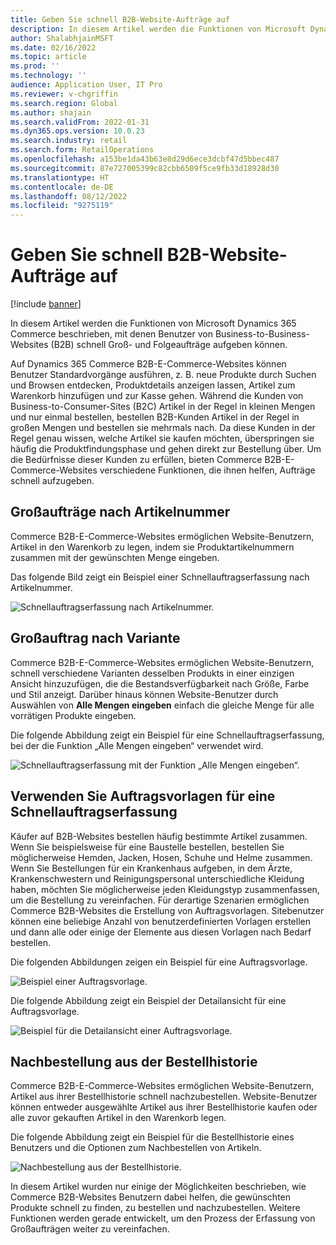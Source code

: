 ```yaml
---
title: Geben Sie schnell B2B-Website-Aufträge auf
description: In diesem Artikel werden die Funktionen von Microsoft Dynamics 365 Commerce beschrieben, mit denen Benutzer von Business-to-Business-Websites (B2B) schnell Groß- und Folgeaufträge aufgeben können.
author: ShalabhjainMSFT
ms.date: 02/16/2022
ms.topic: article
ms.prod: ''
ms.technology: ''
audience: Application User, IT Pro
ms.reviewer: v-chgriffin
ms.search.region: Global
ms.author: shajain
ms.search.validFrom: 2022-01-31
ms.dyn365.ops.version: 10.0.23
ms.search.industry: retail
ms.search.form: RetailOperations
ms.openlocfilehash: a153be1da43b63e8d29d6ece3dcbf47d5bbec487
ms.sourcegitcommit: 87e727005399c82cbb6509f5ce9fb33d18928d30
ms.translationtype: HT
ms.contentlocale: de-DE
ms.lasthandoff: 08/12/2022
ms.locfileid: "9275119"
---
```

# <a name="place-b2b-website-orders-quickly"></a>Geben Sie schnell B2B-Website-Aufträge auf

[!include [banner](../../includes/banner.md)]

In diesem Artikel werden die Funktionen von Microsoft Dynamics 365 Commerce beschrieben, mit denen Benutzer von Business-to-Business-Websites (B2B) schnell Groß- und Folgeaufträge aufgeben können.

Auf Dynamics 365 Commerce B2B-E-Commerce-Websites können Benutzer Standardvorgänge ausführen, z. B. neue Produkte durch Suchen und Browsen entdecken, Produktdetails anzeigen lassen, Artikel zum Warenkorb hinzufügen und zur Kasse gehen. Während die Kunden von Business-to-Consumer-Sites (B2C) Artikel in der Regel in kleinen Mengen und nur einmal bestellen, bestellen B2B-Kunden Artikel in der Regel in großen Mengen und bestellen sie mehrmals nach. Da diese Kunden in der Regel genau wissen, welche Artikel sie kaufen möchten, überspringen sie häufig die Produktfindungsphase und gehen direkt zur Bestellung über. Um die Bedürfnisse dieser Kunden zu erfüllen, bieten Commerce B2B-E-Commerce-Websites verschiedene Funktionen, die ihnen helfen, Aufträge schnell aufzugeben.

## <a name="bulk-order-by-item-number"></a>Großaufträge nach Artikelnummer

Commerce B2B-E-Commerce-Websites ermöglichen Website-Benutzern, Artikel in den Warenkorb zu legen, indem sie Produktartikelnummern zusammen mit der gewünschten Menge eingeben.

Das folgende Bild zeigt ein Beispiel einer Schnellauftragserfassung nach Artikelnummer.

![Schnellauftragserfassung nach Artikelnummer.](../media/QuickAddByItem.png)

## <a name="bulk-order-by-variant"></a>Großauftrag nach Variante

Commerce B2B-E-Commerce-Websites ermöglichen Website-Benutzern, schnell verschiedene Varianten desselben Produkts in einer einzigen Ansicht hinzuzufügen, die die Bestandsverfügbarkeit nach Größe, Farbe und Stil anzeigt. Darüber hinaus können Website-Benutzer durch Auswählen von **Alle Mengen eingeben** einfach die gleiche Menge für alle vorrätigen Produkte eingeben.

Die folgende Abbildung zeigt ein Beispiel für eine Schnellauftragserfassung, bei der die Funktion „Alle Mengen eingeben“ verwendet wird.

![Schnellauftragserfassung mit der Funktion „Alle Mengen eingeben“.](../media/MatrixView.png)

## <a name="use-order-templates-for-quick-order-entry"></a>Verwenden Sie Auftragsvorlagen für eine Schnellauftragserfassung

Käufer auf B2B-Websites bestellen häufig bestimmte Artikel zusammen. Wenn Sie beispielsweise für eine Baustelle bestellen, bestellen Sie möglicherweise Hemden, Jacken, Hosen, Schuhe und Helme zusammen. Wenn Sie Bestellungen für ein Krankenhaus aufgeben, in dem Ärzte, Krankenschwestern und Reinigungspersonal unterschiedliche Kleidung haben, möchten Sie möglicherweise jeden Kleidungstyp zusammenfassen, um die Bestellung zu vereinfachen. Für derartige Szenarien ermöglichen Commerce B2B-Websites die Erstellung von Auftragsvorlagen. Sitebenutzer können eine beliebige Anzahl von benutzerdefinierten Vorlagen erstellen und dann alle oder einige der Elemente aus diesen Vorlagen nach Bedarf bestellen.

Die folgenden Abbildungen zeigen ein Beispiel für eine Auftragsvorlage.

![Beispiel einer Auftragsvorlage.](../media/OrderTemplateHeader.png)

Die folgende Abbildung zeigt ein Beispiel der Detailansicht für eine Auftragsvorlage.

![Beispiel für die Detailansicht einer Auftragsvorlage.](../media/OrderTemplateLines.png)

## <a name="reorder-from-order-history"></a>Nachbestellung aus der Bestellhistorie

Commerce B2B-E-Commerce-Websites ermöglichen Website-Benutzern, Artikel aus ihrer Bestellhistorie schnell nachzubestellen. Website-Benutzer können entweder ausgewählte Artikel aus ihrer Bestellhistorie kaufen oder alle zuvor gekauften Artikel in den Warenkorb legen.

Die folgende Abbildung zeigt ein Beispiel für die Bestellhistorie eines Benutzers und die Optionen zum Nachbestellen von Artikeln.

![Nachbestellung aus der Bestellhistorie.](../media/Reorder.png)

In diesem Artikel wurden nur einige der Möglichkeiten beschrieben, wie Commerce B2B-Websites Benutzern dabei helfen, die gewünschten Produkte schnell zu finden, zu bestellen und nachzubestellen. Weitere Funktionen werden gerade entwickelt, um den Prozess der Erfassung von Großaufträgen weiter zu vereinfachen.
